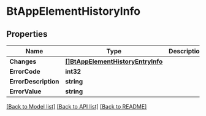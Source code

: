 # BtAppElementHistoryInfo

## Properties

Name | Type | Description | Notes
------------ | ------------- | ------------- | -------------
**Changes** | [**[]BtAppElementHistoryEntryInfo**](BTAppElementHistoryEntryInfo.md) |  | [optional] 
**ErrorCode** | **int32** |  | [optional] 
**ErrorDescription** | **string** |  | [optional] 
**ErrorValue** | **string** |  | [optional] 

[[Back to Model list]](../README.md#documentation-for-models) [[Back to API list]](../README.md#documentation-for-api-endpoints) [[Back to README]](../README.md)



